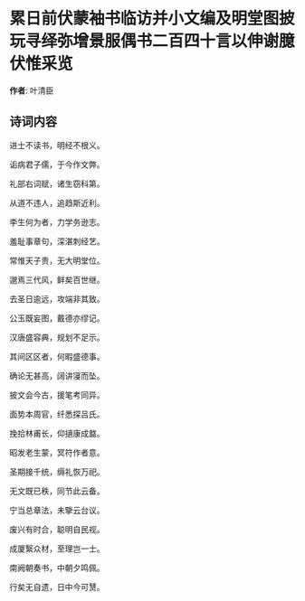 # 累日前伏蒙袖书临访并小文编及明堂图披玩寻绎弥增景服偶书二百四十言以伸谢臆伏惟采览

**作者**: 叶清臣

## 诗词内容

进士不读书，明经不根义。

诟病君子儒，于今作文弊。

礼部右词赋，诸生窃科第。

从道不违人，追趋斯近利。

李生何为者，力学务逊志。

羞耻事章句，深湛刺经艺。

常惟天子贵，无大明堂位。

邈焉三代风，鲜矣百世继。

去圣日逾远，攻端非其致。

公玉既妄图，戴德亦缪记。

汉唐盛容典，规划不足示。

其间区区者，何暇盛德事。

确论无甚高，阔讲寖而坠。

披文会今古，援笔考同异。

面势本周官，纤悉探吕氏。

挽拾林甫长，仰擿康成盩。

昭发老生蒙，冥符作者意。

圣期接千统，缛礼恢万祀。

无文既已秩，同节此云备。

宁当总章法，未擥云台议。

废兴有时合，聪明自民视。

成厦繄众材，至理岂一士。

南阙朝奏书，中朝夕鸣佩。

行矣无自遗，日中今可熭。

